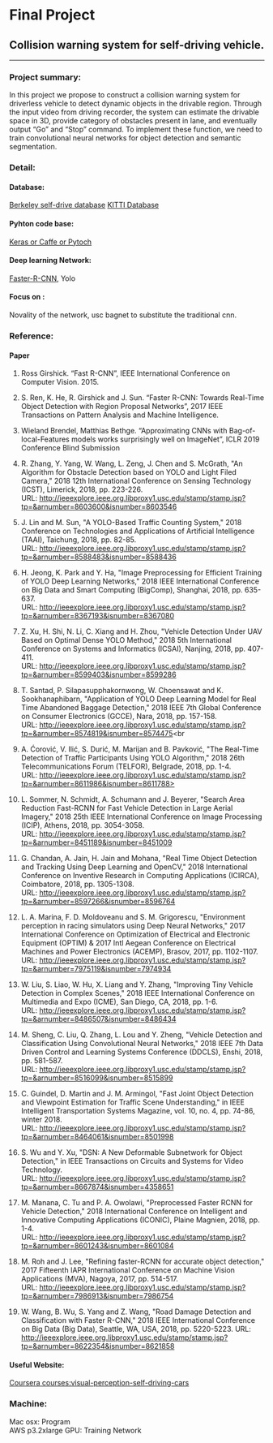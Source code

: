 Final Project
====

## Collision warning system for self-driving vehicle.
------

### Project summary: <br>

In this project we propose to construct a collision warning system for driverless vehicle to detect dynamic objects in the drivable region. Through the input video from driving recorder, the system can estimate the drivable space in 3D, provide category of obstacles present in lane, and eventually output “Go” and “Stop” command. To implement these function, we need to train convolutional neural networks for object detection and semantic segmentation. <br>

### Detail:<br>

#### Database: <br>
[Berkeley self-drive database](https://deepdrive.berkeley.edu/)   [KITTI Database](http://www.cvlibs.net/datasets/kitti/) <br>
#### Pyhton code base: <br>
[Keras or Caffe or Pytoch](https://github.com/pytorch/pytorch) <br>
#### Deep learning Network:<br>
[Faster-R-CNN](https://github.com/Weizhongjin/faster-rcnn.pytorch), Yolo <br>
#### Focus on :<br>
Novality of the network, usc bagnet to substitute the traditional cnn. <br>

### Reference:  <br>

#### Paper<br>
1.	Ross Girshick. “Fast R-CNN”, IEEE International Conference on Computer Vision. 2015.<br>
2.	S. Ren, K. He, R. Girshick and J. Sun. “Faster R-CNN: Towards Real-Time Object Detection with Region Proposal Networks”, 2017 IEEE Transactions on Pattern Analysis and Machine Intelligence. <br>
3.  Wieland Brendel, Matthias Bethge. “Approximating CNNs with Bag-of-local-Features models works surprisingly well on ImageNet”, ICLR 2019 Conference Blind Submission <br>

4.  R. Zhang, Y. Yang, W. Wang, L. Zeng, J. Chen and S. McGrath, "An Algorithm for Obstacle Detection based on YOLO and Light Filed Camera," 2018 12th International Conference on Sensing Technology (ICST), Limerick, 2018, pp. 223-226.<br>
URL: http://ieeexplore.ieee.org.libproxy1.usc.edu/stamp/stamp.jsp?tp=&arnumber=8603600&isnumber=8603546 <br>

5. J. Lin and M. Sun, "A YOLO-Based Traffic Counting System," 2018 Conference on Technologies and Applications of Artificial Intelligence (TAAI), Taichung, 2018, pp. 82-85.<br>
URL: http://ieeexplore.ieee.org.libproxy1.usc.edu/stamp/stamp.jsp?tp=&arnumber=8588483&isnumber=8588436<br>

6. H. Jeong, K. Park and Y. Ha, "Image Preprocessing for Efficient Training of YOLO Deep Learning Networks," 2018 IEEE International Conference on Big Data and Smart Computing (BigComp), Shanghai, 2018, pp. 635-637.<br>
URL: http://ieeexplore.ieee.org.libproxy1.usc.edu/stamp/stamp.jsp?tp=&arnumber=8367193&isnumber=8367080<br>

7.  Z. Xu, H. Shi, N. Li, C. Xiang and H. Zhou, "Vehicle Detection Under UAV Based on Optimal Dense YOLO Method," 2018 5th International Conference on Systems and Informatics (ICSAI), Nanjing, 2018, pp. 407-411.<br>
URL: http://ieeexplore.ieee.org.libproxy1.usc.edu/stamp/stamp.jsp?tp=&arnumber=8599403&isnumber=8599286<br>

8.  T. Santad, P. Silapasupphakornwong, W. Choensawat and K. Sookhanaphibarn, "Application of YOLO Deep Learning Model for Real Time Abandoned Baggage Detection," 2018 IEEE 7th Global Conference on Consumer Electronics (GCCE), Nara, 2018, pp. 157-158.<br>
URL: http://ieeexplore.ieee.org.libproxy1.usc.edu/stamp/stamp.jsp?tp=&arnumber=8574819&isnumber=8574475<br

9.  A. Ćorović, V. Ilić, S. Durić, M. Marijan and B. Pavković, "The Real-Time Detection of Traffic Participants Using YOLO Algorithm," 2018 26th Telecommunications Forum (TELFOR), Belgrade, 2018, pp. 1-4.<br>
URL: http://ieeexplore.ieee.org.libproxy1.usc.edu/stamp/stamp.jsp?tp=&arnumber=8611986&isnumber=8611788><br>

10. L. Sommer, N. Schmidt, A. Schumann and J. Beyerer, "Search Area Reduction Fast-RCNN for Fast Vehicle Detection in Large Aerial Imagery," 2018 25th IEEE International Conference on Image Processing (ICIP), Athens, 2018, pp. 3054-3058.<br>
URL: http://ieeexplore.ieee.org.libproxy1.usc.edu/stamp/stamp.jsp?tp=&arnumber=8451189&isnumber=8451009<br>

11. G. Chandan, A. Jain, H. Jain and Mohana, "Real Time Object Detection and Tracking Using Deep Learning and OpenCV," 2018 International Conference on Inventive Research in Computing Applications (ICIRCA), Coimbatore, 2018, pp. 1305-1308.<br>
URL: http://ieeexplore.ieee.org.libproxy1.usc.edu/stamp/stamp.jsp?tp=&arnumber=8597266&isnumber=8596764<br>

12. L. A. Marina, F. D. Moldoveanu and S. M. Grigorescu, "Environment perception in racing simulators using Deep Neural Networks," 2017 International Conference on Optimization of Electrical and Electronic Equipment (OPTIM) & 2017 Intl Aegean Conference on Electrical Machines and Power Electronics (ACEMP), Brasov, 2017, pp. 1102-1107.<br>
URL: http://ieeexplore.ieee.org.libproxy1.usc.edu/stamp/stamp.jsp?tp=&arnumber=7975119&isnumber=7974934<br>

13. W. Liu, S. Liao, W. Hu, X. Liang and Y. Zhang, "Improving Tiny Vehicle Detection in Complex Scenes," 2018 IEEE International Conference on Multimedia and Expo (ICME), San Diego, CA, 2018, pp. 1-6.<br>
URL: http://ieeexplore.ieee.org.libproxy1.usc.edu/stamp/stamp.jsp?tp=&arnumber=8486507&isnumber=8486434<br>

14. M. Sheng, C. Liu, Q. Zhang, L. Lou and Y. Zheng, "Vehicle Detection and Classification Using Convolutional Neural Networks," 2018 IEEE 7th Data Driven Control and Learning Systems Conference (DDCLS), Enshi, 2018, pp. 581-587.<br>
URL: http://ieeexplore.ieee.org.libproxy1.usc.edu/stamp/stamp.jsp?tp=&arnumber=8516099&isnumber=8515899<br>

15. C. Guindel, D. Martin and J. M. Armingol, "Fast Joint Object Detection and Viewpoint Estimation for Traffic Scene Understanding," in IEEE Intelligent Transportation Systems Magazine, vol. 10, no. 4, pp. 74-86, winter 2018.<br>
URL: http://ieeexplore.ieee.org.libproxy1.usc.edu/stamp/stamp.jsp?tp=&arnumber=8464061&isnumber=8501998<br>

16. S. Wu and Y. Xu, "DSN: A New Deformable Subnetwork for Object Detection," in IEEE Transactions on Circuits and Systems for Video Technology.<br>
URL: http://ieeexplore.ieee.org.libproxy1.usc.edu/stamp/stamp.jsp?tp=&arnumber=8667874&isnumber=4358651<br>

17. M. Manana, C. Tu and P. A. Owolawi, "Preprocessed Faster RCNN for Vehicle Detection," 2018 International Conference on Intelligent and Innovative Computing Applications (ICONIC), Plaine Magnien, 2018, pp. 1-4.<br>
URL: http://ieeexplore.ieee.org.libproxy1.usc.edu/stamp/stamp.jsp?tp=&arnumber=8601243&isnumber=8601084<br>

18. M. Roh and J. Lee, "Refining faster-RCNN for accurate object detection," 2017 Fifteenth IAPR International Conference on Machine Vision Applications (MVA), Nagoya, 2017, pp. 514-517.<br>
URL: http://ieeexplore.ieee.org.libproxy1.usc.edu/stamp/stamp.jsp?tp=&arnumber=7986913&isnumber=7986754<br>

19. W. Wang, B. Wu, S. Yang and Z. Wang, "Road Damage Detection and Classification with Faster R-CNN," 2018 IEEE International Conference on Big Data (Big Data), Seattle, WA, USA, 2018, pp. 5220-5223.
URL: http://ieeexplore.ieee.org.libproxy1.usc.edu/stamp/stamp.jsp?tp=&arnumber=8622354&isnumber=8621858

#### Useful Website: <br>
[Coursera courses:visual-perception-self-driving-cars](https://www.coursera.org/learn/visual-perception-self-driving-cars) <br>


### Machine: <br>

Mac osx: Program <br>
AWS p3.2xlarge GPU: Training Network<br>
